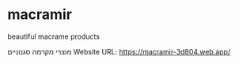 # macramir

beautiful macrame products

מוצרי מקרמה סגנוניים
Website URL:
https://macramir-3d804.web.app/
